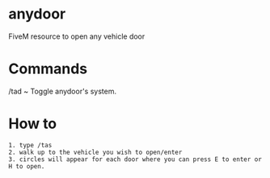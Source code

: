 # anydoor
 FiveM resource to open any vehicle door

# Commands
 /tad ~ Toggle anydoor's system.
 
# How to
	1. type /tas
	2. walk up to the vehicle you wish to open/enter
	3. circles will appear for each door where you can press E to enter or H to open.
	
